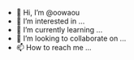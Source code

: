 - 👋 Hi, I’m @oowaou
- 👀 I’m interested in ...
- 🌱 I’m currently learning ...
- 💞️ I’m looking to collaborate on ...
- 📫 How to reach me ...

<!---
oowaou/oowaou is a ✨ special ✨ repository because its `README.md` (this file) appears on your GitHub profile.
You can click the Preview link to take a look at your changes.
--->
